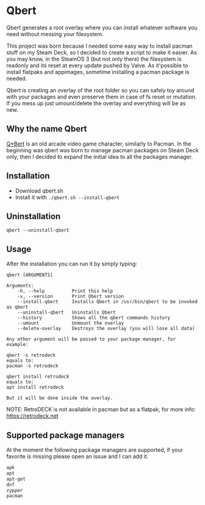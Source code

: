 # Qbert
Qbert generates a root overlay where you can install whatever software you need without messing your filesystem.

This project was born because I needed some easy way to install pacman stuff on my Steam Deck, so I decided to create a script to make it easier.
As you may know, in the SteamOS 3 (but not only there) the filesystem is readonly and itś reset at every update pushed by Valve.
As it'possible to install flatpaks and appimages, sometime installing a pacman package is needed.

Qbert is creating an overlay of the root folder so you can safely toy around with your packages and even preserve them in case of fs reset or mutation.
If you mess up just umount/delete the overlay and everything will be as new.

## Why the name Qbert
[Q*Bert](https://en.wikipedia.org/wiki/Q*bert) is an old arcade video game character, similarly to Pacman.
In the beginning was qbert was born to manage pacman packages on Steam Deck only, then I decided to expand the initial idea to all the packages manager.

## Installation
- Download qbert.sh
- Install it with `./qbert.sh --install-qbert`

## Uninstallation
`qbert --uninstall-qbert`

## Usage
After the installation you can run it by simply typing:

```
qbert [ARGUMENTS]

Arguments:
    -h, --help          Print this help
    -v, --version       Print Qbert version
    --install-qbert     Installs Qbert in /usr/bin/qbert to be invoked as qbert
    --uninstall-qbert   Uninstalls Qbert
    --history           Shows all the qbert commands history
    --umount            Unmount the overlay
    --delete-overlay    Destroys the overlay (you will lose all data)

Any other argument will be passed to your package manager, for example:

qbert -s retrodeck
equals to:
pacman -s retrodeck

qbert install retrodeck
equals to:
apt install retrodeck

But it will be done inside the overlay.
```
NOTE: RetroDECK is not available in pacman but as a flatpak, for more info:
https://retrodeck.net


## Supported package managers
At the moment the following package managers are supported, if your favorite is missing please open an issue and I can add it.
```bash
apk
apt
apt-get
dnf
zypper
pacman
```
